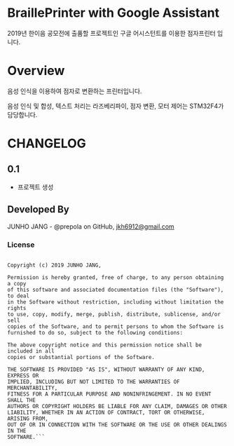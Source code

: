 # BraillePrinter with Google Assistant
2019년 한이음 공모전에 출품할 프로젝트인 구글 어시스턴트를 이용한 점자프린터 입니다.

# Overview
음성 인식을 이용하여 점자로 변환하는 프린터입니다.

음성 인식 및 합성, 텍스트 처리는 라즈베리파이, 점자 변환, 모터 제어는 STM32F4가 담당합니다.

# CHANGELOG
0.1
-------
- 프로젝트 생성

## Developed By
JUNHO JANG - @prepola on GitHub, jkh6912@gmail.com

### License
```MIT License

Copyright (c) 2019 JUNHO JANG,

Permission is hereby granted, free of charge, to any person obtaining a copy
of this software and associated documentation files (the "Software"), to deal
in the Software without restriction, including without limitation the rights
to use, copy, modify, merge, publish, distribute, sublicense, and/or sell
copies of the Software, and to permit persons to whom the Software is
furnished to do so, subject to the following conditions:

The above copyright notice and this permission notice shall be included in all
copies or substantial portions of the Software.

THE SOFTWARE IS PROVIDED "AS IS", WITHOUT WARRANTY OF ANY KIND, EXPRESS OR
IMPLIED, INCLUDING BUT NOT LIMITED TO THE WARRANTIES OF MERCHANTABILITY,
FITNESS FOR A PARTICULAR PURPOSE AND NONINFRINGEMENT. IN NO EVENT SHALL THE
AUTHORS OR COPYRIGHT HOLDERS BE LIABLE FOR ANY CLAIM, DAMAGES OR OTHER
LIABILITY, WHETHER IN AN ACTION OF CONTRACT, TORT OR OTHERWISE, ARISING FROM,
OUT OF OR IN CONNECTION WITH THE SOFTWARE OR THE USE OR OTHER DEALINGS IN THE
SOFTWARE.```
